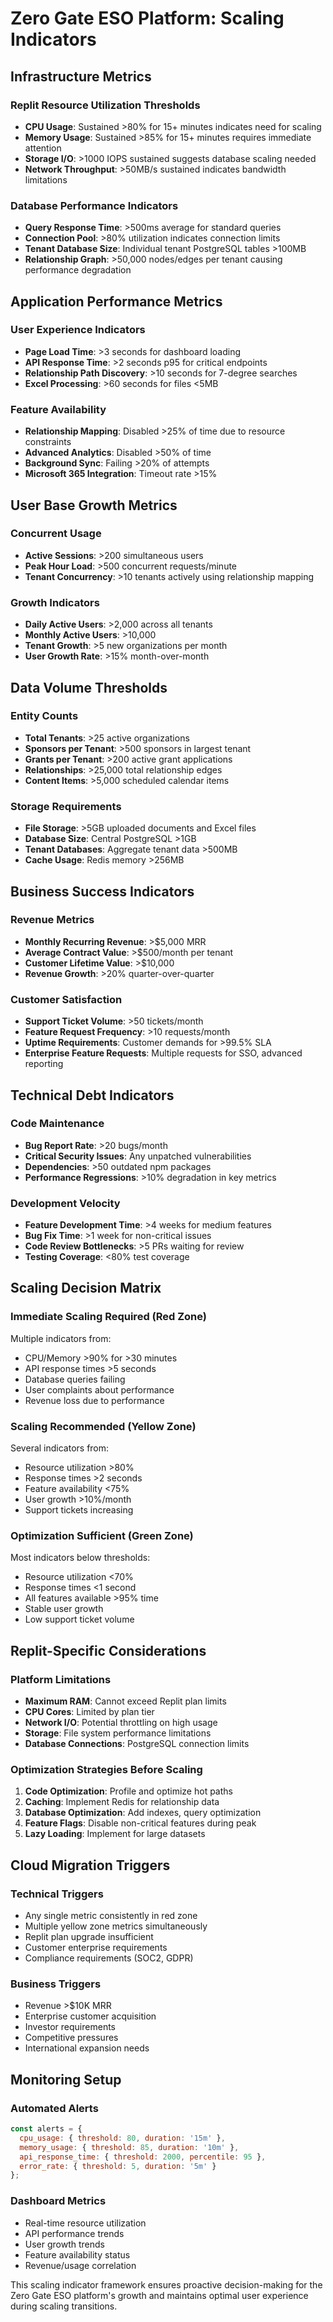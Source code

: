# Zero Gate ESO Platform: Scaling Indicators

## Infrastructure Metrics

### Replit Resource Utilization Thresholds
- **CPU Usage**: Sustained >80% for 15+ minutes indicates need for scaling
- **Memory Usage**: Sustained >85% for 15+ minutes requires immediate attention  
- **Storage I/O**: >1000 IOPS sustained suggests database scaling needed
- **Network Throughput**: >50MB/s sustained indicates bandwidth limitations

### Database Performance Indicators
- **Query Response Time**: >500ms average for standard queries
- **Connection Pool**: >80% utilization indicates connection limits
- **Tenant Database Size**: Individual tenant PostgreSQL tables >100MB
- **Relationship Graph**: >50,000 nodes/edges per tenant causing performance degradation

## Application Performance Metrics

### User Experience Indicators
- **Page Load Time**: >3 seconds for dashboard loading
- **API Response Time**: >2 seconds p95 for critical endpoints
- **Relationship Path Discovery**: >10 seconds for 7-degree searches
- **Excel Processing**: >60 seconds for files <5MB

### Feature Availability
- **Relationship Mapping**: Disabled >25% of time due to resource constraints
- **Advanced Analytics**: Disabled >50% of time
- **Background Sync**: Failing >20% of attempts
- **Microsoft 365 Integration**: Timeout rate >15%

## User Base Growth Metrics

### Concurrent Usage
- **Active Sessions**: >200 simultaneous users
- **Peak Hour Load**: >500 concurrent requests/minute
- **Tenant Concurrency**: >10 tenants actively using relationship mapping

### Growth Indicators
- **Daily Active Users**: >2,000 across all tenants
- **Monthly Active Users**: >10,000 
- **Tenant Growth**: >5 new organizations per month
- **User Growth Rate**: >15% month-over-month

## Data Volume Thresholds

### Entity Counts
- **Total Tenants**: >25 active organizations
- **Sponsors per Tenant**: >500 sponsors in largest tenant
- **Grants per Tenant**: >200 active grant applications
- **Relationships**: >25,000 total relationship edges
- **Content Items**: >5,000 scheduled calendar items

### Storage Requirements
- **File Storage**: >5GB uploaded documents and Excel files
- **Database Size**: Central PostgreSQL >1GB
- **Tenant Databases**: Aggregate tenant data >500MB
- **Cache Usage**: Redis memory >256MB

## Business Success Indicators

### Revenue Metrics
- **Monthly Recurring Revenue**: >$5,000 MRR
- **Average Contract Value**: >$500/month per tenant
- **Customer Lifetime Value**: >$10,000
- **Revenue Growth**: >20% quarter-over-quarter

### Customer Satisfaction
- **Support Ticket Volume**: >50 tickets/month
- **Feature Request Frequency**: >10 requests/month
- **Uptime Requirements**: Customer demands for >99.5% SLA
- **Enterprise Feature Requests**: Multiple requests for SSO, advanced reporting

## Technical Debt Indicators

### Code Maintenance
- **Bug Report Rate**: >20 bugs/month
- **Critical Security Issues**: Any unpatched vulnerabilities
- **Dependencies**: >50 outdated npm packages
- **Performance Regressions**: >10% degradation in key metrics

### Development Velocity
- **Feature Development Time**: >4 weeks for medium features
- **Bug Fix Time**: >1 week for non-critical issues
- **Code Review Bottlenecks**: >5 PRs waiting for review
- **Testing Coverage**: <80% test coverage

## Scaling Decision Matrix

### Immediate Scaling Required (Red Zone)
Multiple indicators from:
- CPU/Memory >90% for >30 minutes
- API response times >5 seconds
- Database queries failing
- User complaints about performance
- Revenue loss due to performance

### Scaling Recommended (Yellow Zone)
Several indicators from:
- Resource utilization >80%
- Response times >2 seconds
- Feature availability <75%
- User growth >10%/month
- Support tickets increasing

### Optimization Sufficient (Green Zone)
Most indicators below thresholds:
- Resource utilization <70%
- Response times <1 second
- All features available >95% time
- Stable user growth
- Low support ticket volume

## Replit-Specific Considerations

### Platform Limitations
- **Maximum RAM**: Cannot exceed Replit plan limits
- **CPU Cores**: Limited by plan tier
- **Network I/O**: Potential throttling on high usage
- **Storage**: File system performance limitations
- **Database Connections**: PostgreSQL connection limits

### Optimization Strategies Before Scaling
1. **Code Optimization**: Profile and optimize hot paths
2. **Caching**: Implement Redis for relationship data
3. **Database Optimization**: Add indexes, query optimization
4. **Feature Flags**: Disable non-critical features during peak
5. **Lazy Loading**: Implement for large datasets

## Cloud Migration Triggers

### Technical Triggers
- Any single metric consistently in red zone
- Multiple yellow zone metrics simultaneously
- Replit plan upgrade insufficient
- Customer enterprise requirements
- Compliance requirements (SOC2, GDPR)

### Business Triggers
- Revenue >$10K MRR
- Enterprise customer acquisition
- Investor requirements
- Competitive pressures
- International expansion needs

## Monitoring Setup

### Automated Alerts
```javascript
const alerts = {
  cpu_usage: { threshold: 80, duration: '15m' },
  memory_usage: { threshold: 85, duration: '10m' },
  api_response_time: { threshold: 2000, percentile: 95 },
  error_rate: { threshold: 5, duration: '5m' }
};
```

### Dashboard Metrics
- Real-time resource utilization
- API performance trends
- User growth trends
- Feature availability status
- Revenue/usage correlation

This scaling indicator framework ensures proactive decision-making for the Zero Gate ESO platform's growth and maintains optimal user experience during scaling transitions.